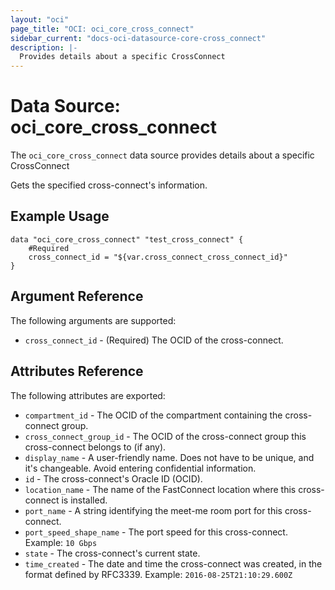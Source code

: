 ```yaml
---
layout: "oci"
page_title: "OCI: oci_core_cross_connect"
sidebar_current: "docs-oci-datasource-core-cross_connect"
description: |-
  Provides details about a specific CrossConnect
---
```


# Data Source: oci_core_cross_connect
The `oci_core_cross_connect` data source provides details about a specific CrossConnect

Gets the specified cross-connect's information.

## Example Usage

```hcl
data "oci_core_cross_connect" "test_cross_connect" {
	#Required
	cross_connect_id = "${var.cross_connect_cross_connect_id}"
}
```

## Argument Reference

The following arguments are supported:

* `cross_connect_id` - (Required) The OCID of the cross-connect.


## Attributes Reference

The following attributes are exported:

* `compartment_id` - The OCID of the compartment containing the cross-connect group.
* `cross_connect_group_id` - The OCID of the cross-connect group this cross-connect belongs to (if any).
* `display_name` - A user-friendly name. Does not have to be unique, and it's changeable. Avoid entering confidential information. 
* `id` - The cross-connect's Oracle ID (OCID).
* `location_name` - The name of the FastConnect location where this cross-connect is installed.
* `port_name` - A string identifying the meet-me room port for this cross-connect.
* `port_speed_shape_name` - The port speed for this cross-connect.  Example: `10 Gbps` 
* `state` - The cross-connect's current state.
* `time_created` - The date and time the cross-connect was created, in the format defined by RFC3339.  Example: `2016-08-25T21:10:29.600Z` 

